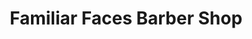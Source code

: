 ---
title: "Familiar Faces Barber Shop"
url: /aberdeen/familiar-faces-barber-shop/
shop: hairdresser
---